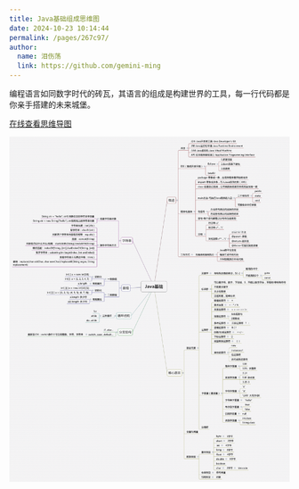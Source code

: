 ```yaml
---
title: Java基础组成思维图
date: 2024-10-23 10:14:44
permalink: /pages/267c97/
author: 
  name: 泪伤荡
  link: https://github.com/gemini-ming
---
```


编程语言如同数字时代的砖瓦，其语言的组成是构建世界的工具，每一行代码都是你亲手搭建的未来城堡。

[在线查看思维导图](https://www.processon.com/v/673d443db9adca1540d5f678?cid=67205a336b5a4a4adda4fe93)

![img](https://raw.githubusercontent.com/gemini-ming/drawingBed/main/xmind/202411201032809.png)



